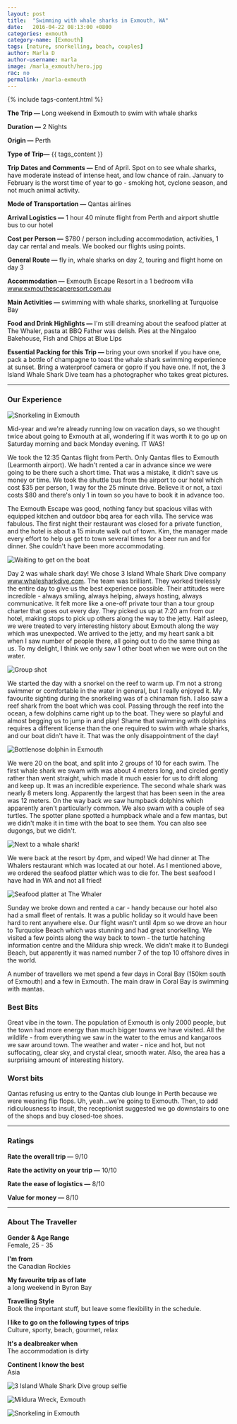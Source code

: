 ```yaml
---
layout: post
title:  "Swimming with whale sharks in Exmouth, WA"
date:   2016-04-22 08:13:00 +0800
categories: exmouth
category-name: [Exmouth]
tags: [nature, snorkelling, beach, couples]
author: Marla D
author-username: marla
image: /marla_exmouth/hero.jpg
rac: no
permalink: /marla-exmouth
---
```


{% include tags-content.html %}

**The Trip &mdash;** Long weekend in Exmouth to swim with whale sharks  

**Duration &mdash;** 2 Nights

**Origin &mdash;** Perth

**Type of Trip&mdash;** {{ tags_content }}

**Trip Dates and Comments &mdash;** End of April. Spot on to see whale sharks, have moderate instead of intense heat, and low chance of rain. January to February is the worst time of year to go - smoking hot, cyclone season, and not much animal activity.

**Mode of Transportation &mdash;** Qantas airlines

**Arrival Logistics &mdash;** 1 hour 40 minute flight from Perth and airport shuttle bus to our hotel

**Cost per Person &mdash;** $780 / person including accommodation, activities, 1 day car rental and meals. We booked our flights using points.

**General Route &mdash;** fly in, whale sharks on day 2, touring and flight home on day 3

**Accommodation &mdash;** Exmouth Escape Resort in a 1 bedroom villa www.exmouthescaperesort.com.au

**Main Activities &mdash;** swimming with whale sharks, snorkelling at Turquoise Bay

**Food and Drink Highlights &mdash;** I'm still dreaming about the seafood platter at The Whaler, pasta at BBQ Father was delish. Pies at the Ningaloo Bakehouse, Fish and Chips at Blue Lips      

**Essential Packing for this Trip &mdash;** bring your own snorkel if you have one, pack a bottle of champagne to toast the whale shark swimming experience at sunset. Bring a waterproof camera or gopro if you have one. If not, the 3 Island Whale Shark Dive team has a photographer who takes great pictures.

<hr />

### Our Experience

![Snorkeling in Exmouth](/img/marla_exmouth/lmsnorkel.jpg "Snorkeling in Exmouth")

Mid-year and we're already running low on vacation days, so we thought twice about going to Exmouth at all, wondering if it was worth it to go up on Saturday morning and back Monday evening. IT WAS!

We took the 12:35 Qantas flight from Perth. Only Qantas flies to Exmouth (Learmonth airport). We hadn't rented a car in advance since we were going to be there such a short time. That was a mistake, it didn't save us money or time. We took the shuttle bus from the airport to our hotel which cost $35 per person, 1 way for the 25 minute drive. Believe it or not, a taxi costs $80 and there's only 1 in town so you have to book it in advance too.

The Exmouth Escape was good, nothing fancy but spacious villas with equipped kitchen and outdoor bbq area for each villa. The service was fabulous. The first night their restaurant was closed for a private function, and the hotel is about a 15 minute walk out of town. Kim, the manager made every effort to help us get to town several times for a beer run and for dinner. She couldn't have been more accommodating.   

![Waiting to get on the boat](/img/marla_exmouth/morningqueue.jpg "Waiting to get on the boat")

Day 2 was whale shark day! We chose 3 Island Whale Shark Dive company www.whalesharkdive.com. The team was brilliant. They worked tirelessly the entire day to give us the best experience possible. Their attitudes were incredible - always smiling, always helping, always hosting, always communicative. It felt more like a one-off private tour than a tour group charter that goes out every day. They picked us up at 7:20 am from our hotel, making stops to pick up others along the way to the jetty. Half asleep, we were treated to very interesting history about Exmouth along the way which was unexpected. We arrived to the jetty, and my heart sank a bit when I saw number of people there, all going out to do the same thing as us. To my delight, I think we only saw 1 other boat when we were out on the water.

![Group shot](/img/marla_exmouth/groupshot.jpg "Group shot")

We started the day with a snorkel on the reef to warm up. I'm not a strong swimmer or comfortable in the water in general, but I really enjoyed it. My favourite sighting during the snorkeling was of a chinaman fish. I also saw a reef shark from the boat which was cool. Passing through the reef into the ocean, a few dolphins came right up to the boat. They were so playful and almost begging us to jump in and play! Shame that swimming with dolphins requires a different license than the one required to swim with whale sharks, and our boat didn't have it. That was the only disappointment of the day!

![Bottlenose dolphin in Exmouth](/img/marla_exmouth/bottlenosedolphin.jpg "Bottlenose dolphin in Exmouth")

We were 20 on the boat, and split into 2 groups of 10 for each swim. The first whale shark we swam with was about 4 meters long, and circled gently rather than went straight, which made it much easier for us to drift along and keep up. It was an incredible experience. The second whale shark was nearly 8 meters long. Apparently the largest that has been seen in the area was 12 meters. On the way back we saw humpback dolphins which apparently aren't particularly common. We also swam with a couple of sea turtles. The spotter plane spotted a humpback whale and a few mantas, but we didn't make it in time with the boat to see them. You can also see dugongs, but we didn't.

![Next to a whale shark!](/img/marla_exmouth/lwhaleshark.jpg "Next to a whale shark!")

We were back at the resort by 4pm, and wiped! We had dinner at The Whalers restaurant which was located at our hotel. As I mentioned above, we ordered the seafood platter which was to die for. The best seafood I have had in WA and not all fried!

![Seafood platter at The Whaler](/img/marla_exmouth/seafood_platter.jpg "Seafood platter at The Whaler")

Sunday we broke down and rented a car - handy because our hotel also had a small fleet of rentals. It was a public holiday so it would have been hard to rent anywhere else. Our flight wasn't until 4pm so we drove an hour to Turquoise Beach which was stunning and had great snorkelling. We visited a few points along the way back to town - the turtle hatching information centre and the Mildura ship wreck. We didn't make it to Bundegi Beach, but apparently it was named number 7 of the top 10 offshore dives in the world.   

A number of travellers we met spend a few days in Coral Bay (150km south of Exmouth) and a few in Exmouth. The main draw in Coral Bay is swimming with mantas.      


### Best Bits

Great vibe in the town. The population of Exmouth is only 2000 people, but the town had more energy than much bigger towns we have visited. All the wildlife - from everything we saw in the water to the emus and kangaroos we saw around town. The weather and water - nice and hot, but not suffocating, clear sky, and crystal clear, smooth water. Also, the area has a surprising amount of interesting history.

### Worst bits

Qantas refusing us entry to the Qantas club lounge in Perth because we were wearing flip flops. Uh, yeah...we're going to Exmouth. Then, to add ridiculousness to insult, the receptionist suggested we go downstairs to one of the shops and buy closed-toe shoes.

<hr />

### Ratings

**Rate the overall trip &mdash;** 9/10

**Rate the activity on your trip &mdash;** 10/10

**Rate the ease of logistics &mdash;** 8/10

**Value for money &mdash;** 8/10  

<hr />

### About The Traveller

**Gender & Age Range<br />** Female, 25 - 35

**I'm from <br />** the Canadian Rockies

**My favourite trip as of late <br />** a long weekend in Byron Bay

**Travelling Style <br />** Book the important stuff, but leave some flexibility in the schedule.

**I like to go on the following types of trips <br />** Culture, sporty, beach, gourmet, relax

**It's a dealbreaker when <br />** The accommodation is dirty

**Continent I know the best <br />** Asia

![3 Island Whale Shark Dive group selfie](/img/marla_exmouth/boatselfie.jpg "3 Island Whale Shark Dive group selfie")

![Mildura Wreck, Exmouth](/img/marla_exmouth/mildurawreck.jpg "Mildura Wreck, Exmouth")

![Snorkeling in Exmouth](/img/marla_exmouth/underwater.jpg "Snorkeling in Exmouth")

